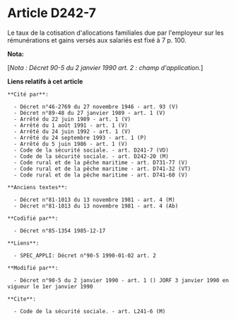 # Article D242-7

Le taux de la cotisation d'allocations familiales due par l'employeur sur les rémunérations et gains versés aux salariés est
fixé à 7 p. 100.

**Nota:**

[*Nota : Décret 90-5 du 2 janvier 1990 art. 2 : champ d'application.*]

**Liens relatifs à cet article**

	**Cité par**:

	  - Décret n°46-2769 du 27 novembre 1946 - art. 93 (V)
	  - Décret n°89-48 du 27 janvier 1989 - art. 1 (V)
	  - Arrêté du 22 juin 1989 - art. 1 (V)
	  - Arrêté du 1 août 1991 - art. 1 (V)
	  - Arrêté du 24 juin 1992 - art. 1 (V)
	  - Arrêté du 24 septembre 1993 - art. 1 (P)
	  - Arrêté du 5 juin 1986 - art. 1 (V)
	  - Code de la sécurité sociale. - art. D241-7 (VD)
	  - Code de la sécurité sociale. - art. D242-20 (M)
	  - Code rural et de la pêche maritime - art. D731-77 (V)
	  - Code rural et de la pêche maritime - art. D741-32 (VT)
	  - Code rural et de la pêche maritime - art. D741-60 (V)

	**Anciens textes**:

	  - Décret n°81-1013 du 13 novembre 1981 - art. 4 (M)
	  - Décret n°81-1013 du 13 novembre 1981 - art. 4 (Ab)

	**Codifié par**:

	  - Décret n°85-1354 1985-12-17

	**Liens**:

	  - SPEC_APPLI: Décret n°90-5 1990-01-02 art. 2

	**Modifié par**:

	  - Décret n°90-5 du 2 janvier 1990 - art. 1 () JORF 3 janvier 1990 en vigueur le 1er janvier 1990

	**Cite**:

	  - Code de la sécurité sociale. - art. L241-6 (M)
